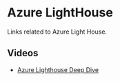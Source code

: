 # Azure LightHouse
Links related to Azure Light House.

## Videos
- [Azure Lighthouse Deep Dive](https://www.youtube.com/watch?v=IrqkHOPFktM)